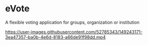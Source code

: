 # eVote
A flexible voting application for groups, organization or institution

https://user-images.githubusercontent.com/52785343/149243171-3ea47357-ba0b-4e6d-8183-a66de91f98dd.mp4
